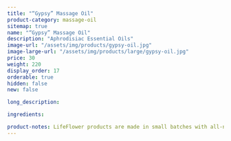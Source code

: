 ```yaml
---
title: "“Gypsy” Massage Oil"
product-category: massage-oil
sitemap: true
name: "“Gypsy” Massage Oil"
description: "Aphrodisiac Essential Oils"
image-url: "/assets/img/products/gypsy-oil.jpg"
image-large-url: "/assets/img/products/large/gypsy-oil.jpg"
price: 30
weight: 220
display_order: 17
orderable: true
hidden: false
new: false

long_description:

ingredients:

product-notes: LifeFlower products are made in small batches with all-natural and boutique ingredients. Most orders are processed within 3 days of being placed.
---
```

